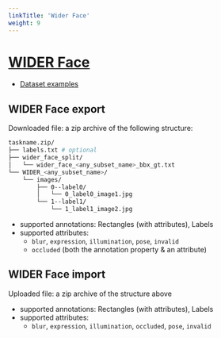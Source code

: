 ```yaml
---
linkTitle: 'Wider Face'
weight: 9
---
```


# [WIDER Face](http://shuoyang1213.me/WIDERFACE/)

- [Dataset examples](https://github.com/cvat-ai/datumaro/tree/v0.3/tests/assets/widerface_dataset)

## WIDER Face export

Downloaded file: a zip archive of the following structure:

```bash
taskname.zip/
├── labels.txt # optional
├── wider_face_split/
│   └── wider_face_<any_subset_name>_bbx_gt.txt
└── WIDER_<any_subset_name>/
    └── images/
        ├── 0--label0/
        │   └── 0_label0_image1.jpg
        └── 1--label1/
            └── 1_label1_image2.jpg
```

- supported annotations: Rectangles (with attributes), Labels
- supported attributes:
  - `blur`, `expression`, `illumination`, `pose`, `invalid`
  - `occluded` (both the annotation property & an attribute)

## WIDER Face import

Uploaded file: a zip archive of the structure above

- supported annotations: Rectangles (with attributes), Labels
- supported attributes:
  - `blur`, `expression`, `illumination`, `occluded`, `pose`, `invalid`
